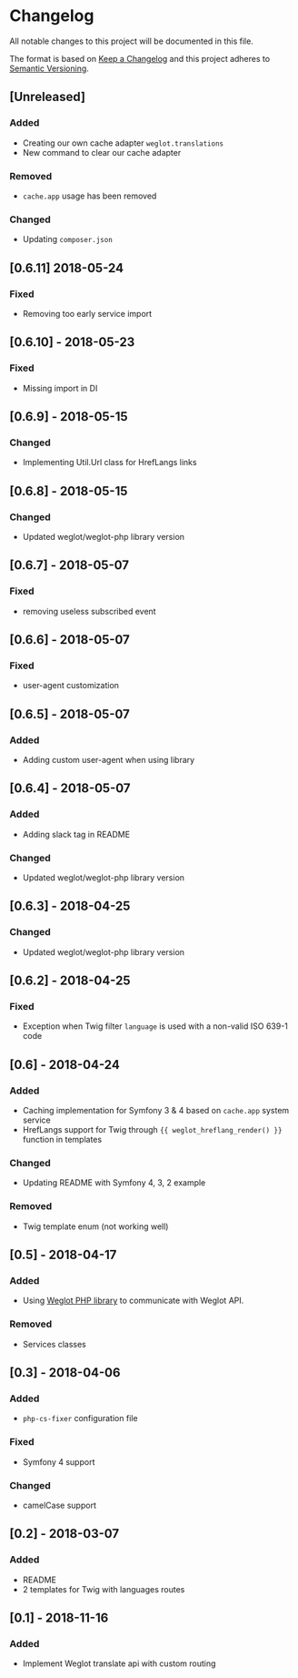 # Changelog
All notable changes to this project will be documented in this file.

The format is based on [Keep a Changelog](http://keepachangelog.com/en/1.0.0/)
and this project adheres to [Semantic Versioning](http://semver.org/spec/v2.0.0.html).

## [Unreleased]
### Added
- Creating our own cache adapter `weglot.translations`
- New command to clear our cache adapter
### Removed
- `cache.app` usage has been removed
### Changed
- Updating `composer.json`

## [0.6.11] 2018-05-24
### Fixed
- Removing too early service import

## [0.6.10] - 2018-05-23
### Fixed
- Missing import in DI

## [0.6.9] - 2018-05-15
### Changed
- Implementing Util.Url class for HrefLangs links

## [0.6.8] - 2018-05-15
### Changed
- Updated weglot/weglot-php library version

## [0.6.7] - 2018-05-07
### Fixed
- removing useless subscribed event

## [0.6.6] - 2018-05-07
### Fixed
- user-agent customization

## [0.6.5] - 2018-05-07
### Added
- Adding custom user-agent when using library

## [0.6.4] - 2018-05-07
### Added
- Adding slack tag in README
### Changed
- Updated weglot/weglot-php library version

## [0.6.3] - 2018-04-25
### Changed
- Updated weglot/weglot-php library version

## [0.6.2] - 2018-04-25
### Fixed
- Exception when Twig filter `language` is used with a non-valid ISO 639-1 code

## [0.6] - 2018-04-24
### Added
- Caching implementation for Symfony 3 & 4 based on `cache.app` system service
- HrefLangs support for Twig through `{{ weglot_hreflang_render() }}` function in templates
### Changed
- Updating README with Symfony 4, 3, 2 example
### Removed
- Twig template enum (not working well)

## [0.5] - 2018-04-17
### Added
- Using [Weglot PHP library](https://github.com/weglot/weglot-php) to communicate with Weglot API.
### Removed
- Services classes

## [0.3] - 2018-04-06
### Added
- `php-cs-fixer` configuration file

### Fixed
- Symfony 4 support

### Changed
- camelCase support

## [0.2] - 2018-03-07
### Added
- README
- 2 templates for Twig with languages routes

## [0.1] - 2018-11-16
### Added
- Implement Weglot translate api with custom routing
